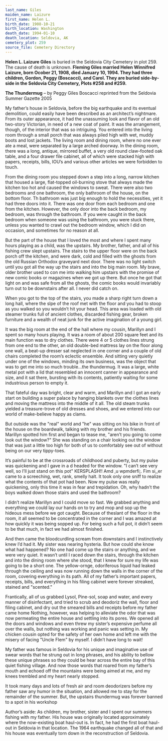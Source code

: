 ```yaml
---
last_name: Giles
maiden_name: Laizure
first_name: Helen L.
birth_date: 1908-10-21
birth_location: Washington
death_date: 1994-01-10
death_location: Seldovia, AK
cemetery_plot: 259
source_file: Cemetery Directory
---
```

**Helen L. Laizure  Giles** is buried in the Seldovia City Cemetery in plot 259.  The cause of death is unknown.
**Fleming Giles married Helen Winnifred Laizure, born Ocober 21, 1908,
died January 10, 1994. They had three children, Gordon, Peggy
(Boscacci), and Carol. They are buried side-by-side in the Seldovia City
Cemetery, Plots \#258 and \#259.**

**The Thundermug** – by Peggy Giles Boscacci reprinted from the Seldovia
Summer Gazette 2005

My father’s house in Seldovia, before the big earthquake and its
eventual demolition, could easily have been described as an architect’s
nightmare. From its outer appearance, it had the unassuming look and
flavor of an old two-story Victorian, in need of a new coat of paint. It
was the arrangement, though, of the interior that was so intriguing. You
entered into the living room through a small porch that was always piled
high with wet, muddy boots and lost jackets. The living room and dining
room, where no one ever ate a meal, were separated by a large arched
doorway. In the dining room, there was a long, antique, mirrored buffet,
a very old round claw-footed oak table, and a four drawer file cabinet,
all of which were stacked high with papers, receipts, bills, IOU’s and
various other articles we were forbidden to touch.

From the dining room you stepped down a step into a long, narrow kitchen
that housed a large, flat-topped oil-burning stove that always made the
kitchen too hot and caused the windows to sweat. There were also two
bedrooms and one bathroom, the only bathroom of the house, on the bottom
floor. Th bathroom was just big enough to hold the necessities, yet it
had three doors into it. There was one door from each bedroom and one
from the kitchen. However, the only door into the back bedroom, my
bedroom, was through the bathroom. If you were caught in the back
bedroom when someone was using the bathroom, you were stuck there,
unless you wanted to crawl out the bedroom window, which I did on
occasion, and sometimes for no reason at all.

But the part of the house that I loved the most and where I spent many
hours playing as a child, was the upstairs. My brother, father, and all
of his fishing crew slept upstairs. The stairs to the upper floor were
on the back porch off the kitchen, and were dark, cold and filled with
the ghosts from the old Russian Orthodox graveyard next door. There was
no light switch until you got all the way up the stairs and into the big
main room. My brave, older brother used to con me into walking him
upstairs with the promise of new comic books or magazines when we got up
there. But once he got that light on and was safe from all the ghosts,
the comic books would invariably turn out to be downstairs after all. I
never did catch on.

When you got to the top of the stairs, you made a sharp right turn down
a long hall, where the slpe of the roof met with the floor and you had
to stoop as you walked so you wouldn’t hit your head. This area was
loaded with old steamer trunks full of ancient clothes, discarded
fishing gear, broken furniture and a wealth of neat junk for the active
imagination of a young girl.

It was the big room at the end of the hall where my cousin, Marillyn and
I spent so many hours playing. It was a room of about 200 square feet
and its main function was to dry clothes. There were 4 or 5 clothes
lines strung from one end to the other, an old double-bed mattress lay
on the floor along one wall, a beat-up dresser sat neglected in one
corner and a couple of old chairs completed the room’s eclectic
ensemble. And sitting very quietly under one of the windows, minding its
own business, was the object that was to get me into so much trouble…the
thundermug. It was a large, white metal pot with a lid that resembled an
innocent canner in appearance and size, and it sat there, bursting with
its contents, patiently waiting for some industrious person to empty it.

That fateful day was bright, clear and warm, and Marillyn and I got an
early start on building a super palace by hanging blankets over the
clothes lines and moving the mattress into the middle of it all. The old
steam trunks yielded a treasure-trove of old dresses and shoes, and we
entered into our world of make-believe happy as clams.

But outside was the "real" world and "he" was sitting on his bike in
front of the house on the boardwalk, talking with my brother and his
friends. Marillyn spotted him first and began to tease me, "aren’t you
going to come look out the window?" She was standing on a chair looking
out the window that was just a little too high for both of us to
comfortably see out of without being on our very tippy-toes.

It’s painful to be at the crossroads of childhood and puberty, but my
pulse was quickening and I gave in a d headed for the window. "I can’t
see very well, so I’ll just stand on this pot" KERSPLASH\!\! Amd ,u
wpmderfi;. Fim si,,er came to a screeching, wet, rank, smelly halt. It
took only one sniff to realize what the contents of that pot had been.
Now my pulse was really quickening, only this time it was in fear and
trepidation. Oh, why hadn’t the boys walked down those stairs and used
the bathroom?

I didn’t realize Marillyn and I could move so fast. We grabbed anything
and everything we could lay our hands on to try and mop and sop up the
hideous mess before we got caught. Because of theslant of the floor in
the room, it all seemed to be concentrated in the corner and I was
amazed at how quickly it was being sopped up. For being such a full pot,
it didn’t seem to be that much, in fact we had almost finished.

And then came the bloodcurdling scream from downstairs and I
instinctively knew I’d had it. My sister was nearing hysteria. But how
could she know what had happened? No one had come up the stairs or
anything, and we were very quiet. It wasn’t until I raced down the
stairs, through the kitchen and into the dining room where she stood,
that I knew for sure my life was going to be a short one. The
yellow-ornge, odoriferous liquid had leaked through the ceiling and was
now running down the walls in the corner of the room, covering
everything in its path. All of my father’s important papers, receipts,
bills, and everything in his filing cabinet were forever streaked,
stained and "scented."

Frantically, all of us grabbed Lysol, Pine-sol, soap and water, and
every manner of disinfectant, and tried to scrub and deodoriz the wall,
floor and filing cabinet, and dry out the smeared bills and receipts
before my father came home Nothing, however, was helping to alleviate
the odor that was now permeating the entire house and settling into its
pores. We opened all the doors and windows and even threw my sister’s
expensive perfume all over the walls, but nothing was working and panic
was setting in. My chicken cousin opted for the safety of her own home
and left me with the misery of facing "Uncle Flem" by myself. I didn’t
have long to wait\!

My father was famous in Seldovia for his unique and imaginative use of
swear words that he strung out in long phrases, and his ability to
bellow these unique phrases so they could be hear across the entire bay
of this quiet fishing village. And now those words that roared from my
father’s mouth and echoed off the mountains were being aimed at me, and
my knees trembled and my heart nearly stopped.

It took many days and lots of fresh air and room deodorizers before my
father saw any humor in the situation, and allowed me to stay for the
remainder of the summer. But, the upstairs thundermug was forever banned
to a spot in his workshop

Author’s aside: As children, my brother, sister and I spent our summers
fishing with my father. His house was originally located approximately
where the now-existing boat haul-out is. In fact, he had the first boat
haul-out in Seldovia in that location. The 1964 earthquake changed all
of that and his house was eventually torn down in the reconstruction of
Seldovia.
